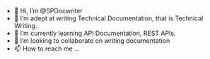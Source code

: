 - 👋 Hi, I’m @SPDocwriter
- 👀 I’m adept at writing Technical Documentation, that is Technical Writing.
- 🌱 I’m currently learning API Documentation, REST APIs.
- 💞️ I’m looking to collaborate on writing documentation
- 📫 How to reach me ...

<!---
SPDocwriter/SPDocwriter is a ✨ special ✨ repository because its `README.md` (this file) appears on your GitHub profile.
You can click the Preview link to take a look at your changes.
--->

